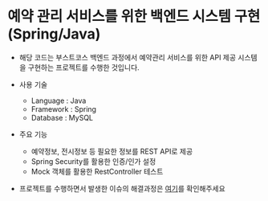 # 예약 관리 서비스를 위한 백엔드 시스템 구현(Spring/Java)
- 해당 코드는 부스트코스 백엔드 과정에서 예약관리 서비스를 위한 API 제공 시스템을 구현하는 프로젝트를 수행한 것입니다.
- 사용 기술      
    - Language : Java 
    - Framework : Spring
    - Database : MySQL   

- 주요 기능
    - 예약정보, 전시정보 등 필요한 정보를 REST API로 제공
    - Spring Security를 활용한 인증/인가 설정
    - Mock 객체를 활용한 RestController 테스트

- 프로젝트를 수행하면서 발생한 이슈의 해결과정은 [여기](https://github.com/junu0516/reservation/issues)를 확인해주세요
